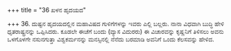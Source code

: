 +++
title = "36 ಖಳನ ಹೃದಯದ"

+++
36. ದುಷ್ಟನ ಹೃದಯದಲ್ಲಿನ ಮಹಾವಿಷದ ಗುಳಿಗೆಗಳನ್ನು ಇವರು ಎಲ್ಲಿ ಬಲ್ಲರು. ನಾನಾ ವಿಧವಾಗಿ ಬುದ್ಧಿ ಹೇಳಿ ಧೃತರಾಷ್ಟ್ರನನ್ನು ಒಪ್ಪಿಸಿದರು. ಕೂಡಲೇ ಈಚೆಗೆ ಬಂದು (ವ್ಯಾಸ ವಿದುರರು) ಈ ವಿಚಾರವನ್ನು ಕೃಷ್ಣನಿಗೆ ತಿಳಿಸಲು ಅವನು ಒಳಗೊಳಗೇ ನಸುನಗುತ್ತಾ ವಿಶ್ವಕರ್ಮನನ್ನು ಮನಸ್ಸಿನಲ್ಲಿ ನೆನೆದು ಬರಮಾಡಿ ಅವನಿಗೆ ಒಂದು ಕೆಲಸವನ್ನು ಹೇಳಿದ.
